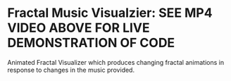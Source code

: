 # Fractal Music Visualzier: SEE MP4 VIDEO ABOVE FOR LIVE DEMONSTRATION OF CODE 
Animated Fractal Visualizer which produces changing fractal animations in response to changes in the music provided.
